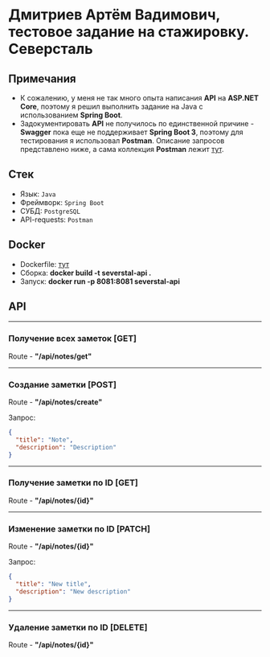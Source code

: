 # Дмитриев Артём Вадимович, тестовое задание на стажировку. Северсталь

## Примечания
- К сожалению, у меня не так много опыта написания **API** на **ASP.NET Core**, поэтому
я решил выполнить задание на Java с использованием **Spring Boot**.
- Задокументировать **API** не получилось по единственной причине - **Swagger** пока еще
не поддерживает **Spring Boot 3**, поэтому для тестирования я использовал **Postman**. Описание 
запросов представлено ниже, а сама коллекция **Postman** лежит [тут](https://github.com/avdm2/severstal-test-task-api/blob/master/%5B%234%5D%20Severstal%20REST%20API.postman_collection.json).

## Стек
- Язык: `Java`
- Фреймворк: `Spring Boot`
- СУБД: `PostgreSQL`
- API-requests: `Postman`

## Docker
- Dockerfile: [тут](https://github.com/avdm2/severstal-test-task-api/blob/master/Dockerfile)
- Сборка: **docker build -t severstal-api .**
- Запуск: **docker run -p 8081:8081 severstal-api**

## API

---

### Получение всех заметок [GET]
Route - **"/api/notes/get"**

---

### Создание заметки [POST]
Route - **"/api/notes/create"**

Запрос:
```json
{
  "title": "Note",
  "description": "Description"
}
```

---

### Получение заметки по ID [GET]
Route - **"/api/notes/{id}"**

---

### Изменение заметки по ID [PATCH]
Route - **"/api/notes/{id}"**

Запрос:
```json
{
  "title": "New title",
  "description": "New description"
}
```

---

### Удаление заметки по ID [DELETE]
Route - **"/api/notes/{id}"**
